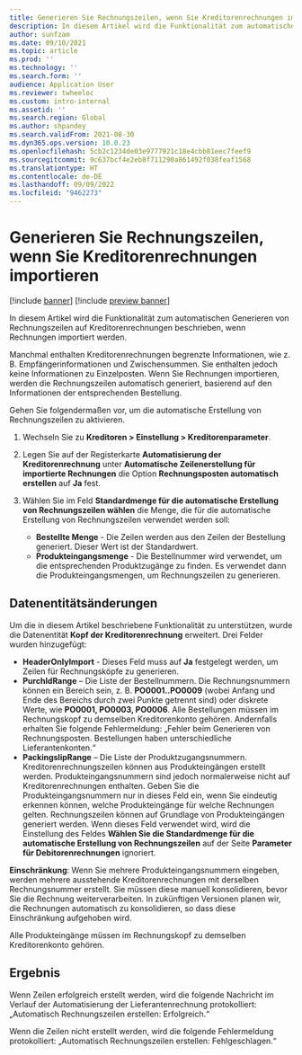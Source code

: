 ```yaml
---
title: Generieren Sie Rechnungszeilen, wenn Sie Kreditorenrechnungen importieren
description: In diesem Artikel wird die Funktionalität zum automatischen Generieren von Rechnungszeilen auf Kreditorenrechnungen beschrieben, wenn Rechnungen importiert werden.
author: sunfzam
ms.date: 09/10/2021
ms.topic: article
ms.prod: ''
ms.technology: ''
ms.search.form: ''
audience: Application User
ms.reviewer: twheeloc
ms.custom: intro-internal
ms.assetid: ''
ms.search.region: Global
ms.author: shpandey
ms.search.validFrom: 2021-08-30
ms.dyn365.ops.version: 10.0.23
ms.openlocfilehash: 5cb2c1234de03e9777921c18e4cbb81eec7feef9
ms.sourcegitcommit: 9c637bcf4e2eb8f711290a861492f038feaf1568
ms.translationtype: HT
ms.contentlocale: de-DE
ms.lasthandoff: 09/09/2022
ms.locfileid: "9462273"
---
```

# <a name="generate-invoice-lines-when-you-import-vendor-invoices"></a>Generieren Sie Rechnungszeilen, wenn Sie Kreditorenrechnungen importieren

[!include [banner](../includes/banner.md)]
[!include [preview banner](../includes/preview-banner.md)]

In diesem Artikel wird die Funktionalität zum automatischen Generieren von Rechnungszeilen auf Kreditorenrechnungen beschrieben, wenn Rechnungen importiert werden.

Manchmal enthalten Kreditorenrechnungen begrenzte Informationen, wie z. B. Empfängerinformationen und Zwischensummen. Sie enthalten jedoch keine Informationen zu Einzelposten. Wenn Sie Rechnungen importieren, werden die Rechnungszeilen automatisch generiert, basierend auf den Informationen der entsprechenden Bestellung.

Gehen Sie folgendermaßen vor, um die automatische Erstellung von Rechnungszeilen zu aktivieren.

1.  Wechseln Sie zu **Kreditoren \> Einstellung \> Kreditorenparameter**.
2.  Legen Sie auf der Registerkarte **Automatisierung der Kreditorenrechnung** unter **Automatische Zeilenerstellung für importierte Rechnungen** die Option **Rechnungsposten automatisch erstellen** auf **Ja** fest. 
4.  Wählen Sie im Feld **Standardmenge für die automatische Erstellung von Rechnungszeilen wählen** die Menge, die für die automatische Erstellung von Rechnungszeilen verwendet werden soll:

    - **Bestellte Menge** - Die Zeilen werden aus den Zeilen der Bestellung generiert. Dieser Wert ist der Standardwert.
    - **Produkteingangsmenge** - Die Bestellnummer wird verwendet, um die entsprechenden Produktzugänge zu finden. Es verwendet dann die Produkteingangsmengen, um Rechnungszeilen zu generieren.

## <a name="data-entity-changes"></a>Datenentitätsänderungen

Um die in diesem Artikel beschriebene Funktionalität zu unterstützen, wurde die Datenentität **Kopf der Kreditorenrechnung** erweitert. Drei Felder wurden hinzugefügt:

- **HeaderOnlyImport** - Dieses Feld muss auf **Ja** festgelegt werden, um Zeilen für Rechnungsköpfe zu generieren.
- **PurchIdRange** – Die Liste der Bestellnummern. Die Rechnungsnummern können ein Bereich sein, z. B. **PO0001..PO0009** (wobei Anfang und Ende des Bereichs durch zwei Punkte getrennt sind) oder diskrete Werte, wie **PO0001, PO0003, PO0006**. Alle Bestellungen müssen im Rechnungskopf zu demselben Kreditorenkonto gehören. Andernfalls erhalten Sie folgende Fehlermeldung: „Fehler beim Generieren von Rechnungsposten. Bestellungen haben unterschiedliche Lieferantenkonten.“
- **PackingslipRange** – Die Liste der Produktzugangsnummern. Kreditorenrechnungszeilen können aus Produkteingängen erstellt werden. Produkteingangsnummern sind jedoch normalerweise nicht auf Kreditorenrechnungen enthalten. Geben Sie die Produkteingangsnummern nur in dieses Feld ein, wenn Sie eindeutig erkennen können, welche Produkteingänge für welche Rechnungen gelten. Rechnungszeilen können auf Grundlage von Produkteingängen generiert werden. Wenn dieses Feld verwendet wird, wird die Einstellung des Feldes **Wählen Sie die Standardmenge für die automatische Erstellung von Rechnungszeilen** auf der Seite **Parameter für Debitorenrechnungen** ignoriert. 

**Einschränkung**: Wenn Sie mehrere Produkteingangsnummern eingeben, werden mehrere ausstehende Kreditorenrechnungen mit derselben Rechnungsnummer erstellt. Sie müssen diese manuell konsolidieren, bevor Sie die Rechnung weiterverarbeiten. In zukünftigen Versionen planen wir, die Rechnungen automatisch zu konsolidieren, so dass diese Einschränkung aufgehoben wird.

Alle Produkteingänge müssen im Rechnungskopf zu demselben Kreditorenkonto gehören.

## <a name="result"></a>Ergebnis

Wenn Zeilen erfolgreich erstellt werden, wird die folgende Nachricht im Verlauf der Automatisierung der Lieferantenrechnung protokolliert: „Automatisch Rechnungszeilen erstellen: Erfolgreich.“

Wenn die Zeilen nicht erstellt werden, wird die folgende Fehlermeldung protokolliert: „Automatisch Rechnungszeilen erstellen: Fehlgeschlagen.“

